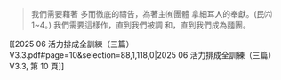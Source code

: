 > 我們需要藉著 多而徹底的禱告，為著主㈲團體 拿細耳㆟的奉獻。(民㈥ 1~4。) 我們需要這樣作，直到我們被調 和，直到我們成為麵團。

[[2025 06 活力排成全訓練（三篇）V3.3.pdf#page=10&selection=88,1,118,0|2025 06 活力排成全訓練（三篇）V3.3, 第 10 頁]]